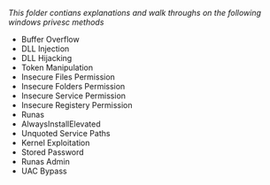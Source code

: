 *This folder contians explanations and walk throughs on the following windows privesc methods*

- Buffer Overflow
- DLL Injection 
- DLL Hijacking 
- Token Manipulation 
- Insecure Files Permission 
- Insecure Folders Permission
- Insecure Service Permission
- Insecure Registery Permission
- Runas
- AlwaysInstallElevated 
- Unquoted Service Paths
- Kernel Exploitation
- Stored Password 
- Runas Admin
- UAC Bypass
